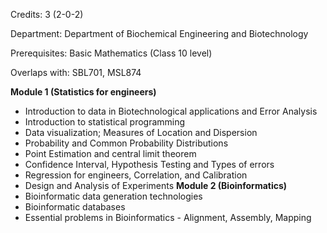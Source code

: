 Credits: 3 (2-0-2)

Department: Department of Biochemical Engineering and Biotechnology

Prerequisites: Basic Mathematics (Class 10 level)

Overlaps with: SBL701, MSL874


**Module 1 (Statistics for engineers)**
- Introduction to data in Biotechnological applications and Error Analysis
- Introduction to statistical programming
- Data visualization; Measures of Location and Dispersion
- Probability and Common Probability Distributions
- Point Estimation and central limit theorem
- Confidence Interval, Hypothesis Testing and Types of errors
- Regression for engineers, Correlation, and Calibration
- Design and Analysis of Experiments
**Module 2 (Bioinformatics)**
- Bioinformatic data generation technologies
- Bioinformatic databases
- Essential problems in Bioinformatics - Alignment, Assembly, Mapping